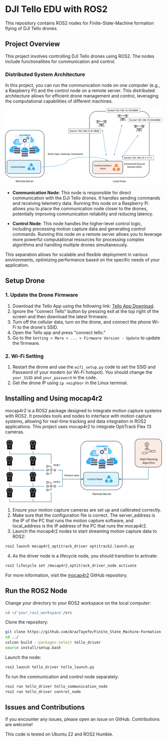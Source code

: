 
# DJI Tello EDU with ROS2

This repository contains ROS2 nodes for Finite-State-Machine formation flying of DJI Tello drones.

## Project Overview

This project involves controlling DJI Tello drones using ROS2. The nodes include functionalities for communication and control.

### Distributed System Architecture

In this project, you can run the communication node on one computer (e.g., a Raspberry Pi) and the control node on a remote server. This distributed architecture allows for efficient drone management and control, leveraging the computational capabilities of different machines. 

![System Architecture](images/Structure.png)

- **Communication Node**: This node is responsible for direct communication with the DJI Tello drones. It handles sending commands and receiving telemetry data. Running this node on a Raspberry Pi allows you to place the communication node closer to the drones, potentially improving communication reliability and reducing latency.

- **Control Node**: This node handles the higher-level control logic, including processing motion capture data and generating control commands. Running this node on a remote server allows you to leverage more powerful computational resources for processing complex algorithms and handling multiple drones simultaneously.

This separation allows for scalable and flexible deployment in various environments, optimizing performance based on the specific needs of your application.

## Setup Drone

### 1. Update the Drone Firmware

1. Download the Tello App using the following link: [Tello App Download](https://www.dji.com/ca/downloads/djiapp/tello).
2. Ignore the "connect Tello" button by pressing exit at the top right of the screen and then download the latest firmware.
3. Turn off the cellular data, turn on the drone, and connect the phone Wi-Fi to the drone's SSID.
4. Open the Tello app and press "connect tello."
5. Go to the `Setting > More > ... > Firmware Version - Update` to update the firmware.

### 2. Wi-Fi Setting

1. Restart the drone and use the `wifi_setup.py` code to set the SSID and Password of your modem (or Wi-Fi hotspot). You should change the `your_SSID` and `your_password` in the code.
2. Get the drone IP using `ip neighbor` in the Linux terminal.

## Installing and Using mocap4r2

mocap4r2 is a ROS2 package designed to integrate motion capture systems with ROS2. It provides tools and nodes to interface with motion capture systems, allowing for real-time tracking and data integration in ROS2 applications. This project uses mocap4r2 to integrate OptiTrack Flex 13 cameras.

![Control using motion capture feedback](images/control_node.png)

1. Ensure your motion capture cameras are set up and calibrated correctly.
2. Make sure that the configuration file is correct. The server_address is the IP of the PC that runs the motion capture software, and local_address is the IP address of the PC that runs the mocap4r2.
3. Launch the mocap4r2 nodes to start streaming motion capture data to ROS2:
```bash
ros2 launch mocap4r2_optitrack_driver optitrack2.launch.py
```
4. As the driver node is a lifecycle node, you should transition to activate:
```bash
ros2 lifecycle set /mocap4r2_optitrack_driver_node activate
```
For more information, visit the [mocap4r2](https://github.com/MOCAP4ROS2-Project/mocap4ros2_optitrack) GitHub repository.

## Run the ROS2 Node

Change your directory to your ROS2 workspace on the local computer:

```bash
cd ~/'your_ros2_workspace'/src
```

Clone the repository:

```bash
git clone https://github.com/ArazTayefe/Finite_State_Machine-Formation-Flying-for-DJI-Tello
cd ../
colcon build --packages-select tello_driver
source install/setup.bash
```
Launch the node:

```bash
ros2 launch tello_driver tello_launch.py
```

To run the communication and control node separately:

```bash
ros2 run tello_driver tello_communication_node
ros2 run tello_driver control_node
```

## Issues and Contributions

If you encounter any issues, please open an issue on GitHub. Contributions are welcome!

This code is tested on Ubuntu 22 and ROS2 Humble.



